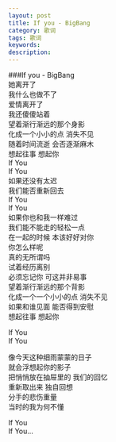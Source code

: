 ```yaml
---
layout: post
title: If you - BigBang
category: 歌词
tags: 歌词
keywords:
description:
---
```

<audio autoplay="autoplay" loop="loop">
        <source src="http://7xkxii.com1.z0.glb.clouddn.com/20151214Ifyou.mp3" type="audio/mp3" />
</audio>
 
###If you - BigBang  
她离开了  
我什么也做不了  
爱情离开了  
我还傻傻站着  
望着渐行渐远的那个身影  
化成一个小小的点 消失不见  
随着时间流逝 会否逐渐麻木  
想起往事  想起你  
If You   
If You  
如果还没有太迟  
我们能否重新回去  
If You  
If You  
如果你也和我一样难过  
我们能不能走的轻松一点  
在一起的时候 本该好好对你  
你怎么样呢  
真的无所谓吗  
试着经历离别  
必须忘记你 可这并非易事  
望着渐行渐远的那个背影  
化成一个一个小小的点 消失不见  
如果和谁见面 能否得到安慰  
想起往事 想起你  

If You  
If You   

像今天这种细雨蒙蒙的日子  
就会浮想起你的影子  
把悄悄放在抽屉里的 我们的回忆  
重新取出来 独自回想  
分手的悲伤重量  
当时的我为何不懂  

If You  
If You...









 
